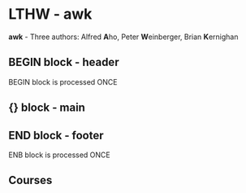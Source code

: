 # LTHW - awk

**awk** - Three authors: Alfred **A**ho, Peter **W**einberger, Brian **K**ernighan

## BEGIN block - header
BEGIN block is processed ONCE

## {} block - main

## END block - footer
ENB block is processed ONCE

## Courses
